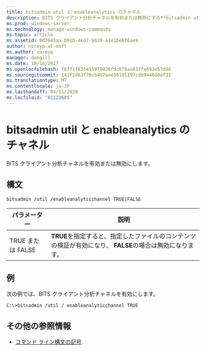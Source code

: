 ```yaml
---
title: bitsadmin util と enableanalytics のチャネル
description: BITS クライアント分析チャネルを有効または無効にする**bitsadmin util および enableanalytics のチャネル**に関する Windows コマンドのトピック。
ms.prod: windows-server
ms.technology: manage-windows-commands
ms.topic: article
ms.assetid: 0d7645aa-b91b-4ed7-b630-a1e1be6f6ae9
author: coreyp-at-msft
ms.author: coreyp
manager: dongill
ms.date: 10/16/2017
ms.openlocfilehash: f8ff1f835415979036fdc0f8aa637fe693e57d46
ms.sourcegitcommit: 141f2d83f70cb467eee59191197cdb9446d8ef31
ms.translationtype: MT
ms.contentlocale: ja-JP
ms.lasthandoff: 04/11/2020
ms.locfileid: "81122685"
---
```

# <a name="bitsadmin-util-and-enableanalyticchannel"></a>bitsadmin util と enableanalytics のチャネル

BITS クライアント分析チャネルを有効または無効にします。

## <a name="syntax"></a>構文

```
bitsadmin /util /enableanalyticchannel TRUE|FALSE
```

| パラメーター | 説明 |
| --------- | ---------- |
| TRUE または FALSE | **TRUE**を指定すると、指定したファイルのコンテンツの検証が有効になり、 **FALSE**の場合は無効になります。 |

## <a name="examples"></a>例

次の例では、BITS クライアント分析チャネルを有効にします。

```
C:\>bitsadmin /util / enableanalyticchannel TRUE
```

## <a name="additional-references"></a>その他の参照情報

- [コマンド ライン構文の記号](command-line-syntax-key.md)